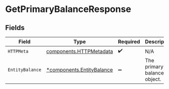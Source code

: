# GetPrimaryBalanceResponse


## Fields

| Field                                                                 | Type                                                                  | Required                                                              | Description                                                           |
| --------------------------------------------------------------------- | --------------------------------------------------------------------- | --------------------------------------------------------------------- | --------------------------------------------------------------------- |
| `HTTPMeta`                                                            | [components.HTTPMetadata](../../models/components/httpmetadata.md)    | :heavy_check_mark:                                                    | N/A                                                                   |
| `EntityBalance`                                                       | [*components.EntityBalance](../../models/components/entitybalance.md) | :heavy_minus_sign:                                                    | The primary balance object.                                           |